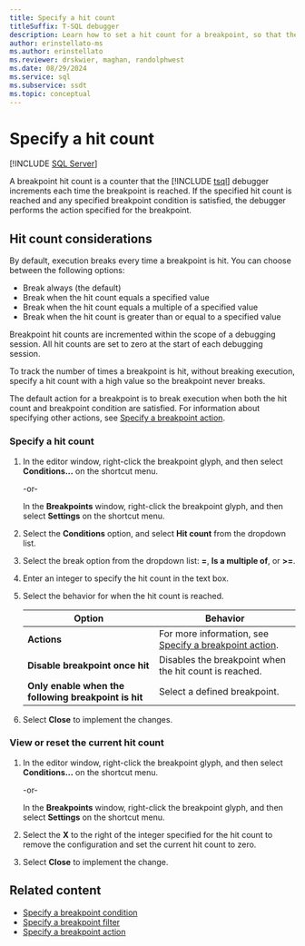 ```yaml
---
title: Specify a hit count
titleSuffix: T-SQL debugger
description: Learn how to set a hit count for a breakpoint, so that the debugger only breaks when the hit count is reached.
author: erinstellato-ms
ms.author: erinstellato
ms.reviewer: drskwier, maghan, randolphwest
ms.date: 08/29/2024
ms.service: sql
ms.subservice: ssdt
ms.topic: conceptual
---
```


# Specify a hit count

[!INCLUDE [SQL Server](../../includes/applies-to-version/sqlserver.md)]

A breakpoint hit count is a counter that the [!INCLUDE [tsql](../../includes/tsql-md.md)] debugger increments each time the breakpoint is reached. If the specified hit count is reached and any specified breakpoint condition is satisfied, the debugger performs the action specified for the breakpoint.

## Hit count considerations

By default, execution breaks every time a breakpoint is hit. You can choose between the following options:

- Break always (the default)
- Break when the hit count equals a specified value
- Break when the hit count equals a multiple of a specified value
- Break when the hit count is greater than or equal to a specified value

Breakpoint hit counts are incremented within the scope of a debugging session. All hit counts are set to zero at the start of each debugging session.

To track the number of times a breakpoint is hit, without breaking execution, specify a hit count with a high value so the breakpoint never breaks.

The default action for a breakpoint is to break execution when both the hit count and breakpoint condition are satisfied. For information about specifying other actions, see [Specify a breakpoint action](specify-breakpoint-action.md).

### Specify a hit count

1. In the editor window, right-click the breakpoint glyph, and then select **Conditions...** on the shortcut menu.

   -or-

   In the **Breakpoints** window, right-click the breakpoint glyph, and then select **Settings** on the shortcut menu.

1. Select the **Conditions** option, and select **Hit count** from the dropdown list.

1. Select the break option from the dropdown list: **=**, **Is a multiple of**, or **>=**.

1. Enter an integer to specify the hit count in the text box.

1. Select the behavior for when the hit count is reached.

   | Option | Behavior |
   | --- | --- |
   | **Actions** | For more information, see [Specify a breakpoint action](specify-breakpoint-action.md). |
   | **Disable breakpoint once hit** | Disables the breakpoint when the hit count is reached. |
   | **Only enable when the following breakpoint is hit** | Select a defined breakpoint. |

1. Select **Close** to implement the changes.

### View or reset the current hit count

1. In the editor window, right-click the breakpoint glyph, and then select **Conditions...** on the shortcut menu.

   -or-

   In the **Breakpoints** window, right-click the breakpoint glyph, and then select **Settings** on the shortcut menu.

1. Select the **X** to the right of the integer specified for the hit count to remove the configuration and set the current hit count to zero.

1. Select **Close** to implement the change.

## Related content

- [Specify a breakpoint condition](specify-breakpoint-condition.md)
- [Specify a breakpoint filter](specify-breakpoint-filter.md)
- [Specify a breakpoint action](specify-breakpoint-action.md)

